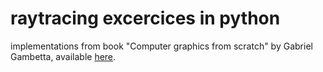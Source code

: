 # raytracing excercices in python

implementations from book "Computer graphics from scratch" by Gabriel Gambetta, available [here](https://gabrielgambetta.com/computer-graphics-from-scratch/02-basic-raytracing.html).